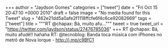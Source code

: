 
+++
author = "Jaydson Gomes"
categories = ["tweet"]
date = "Fri Oct 15 20:47:10 +0000 2010"
draft = false
image = "No media found for this Tweet"
slug = "462e21dd5a0afe2f1118ffcfe6f4c6ce92082669"
tags = ["tweet"]
title = """RT @chapax: Bá, muito afu..."""
tweet = true
tweet_url = "https://twitter.com/jaydson/status/27476785036"
+++
RT @chapax: Bá, muito afudê!! hahaha RT: @tecnoblog: Banda toca música com iPhones no metrô de Nova Iorque - http://j.mp/c9BfC1
